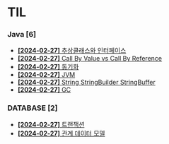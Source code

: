 # TIL
 
### Java [6]
- [**[2024-02-27]**  추상클래스와 인터페이스](https://github.com/A-lass/TIL/blob/main/Java/추상클래스와_인터페이스.md)
- [**[2024-02-27]**  Call By Value vs Call By Reference](https://github.com/A-lass/TIL/blob/main/Java/Call_By_Value_vs_Call_By_Reference.md)
- [**[2024-02-27]**  동기화](https://github.com/A-lass/TIL/blob/main/Java/동기화.md)
- [**[2024-02-27]**  JVM](https://github.com/A-lass/TIL/blob/main/Java/JVM.md)
- [**[2024-02-27]**  String StringBuilder StringBuffer](https://github.com/A-lass/TIL/blob/main/Java/String_StringBuilder_StringBuffer.md)
- [**[2024-02-27]**  GC](https://github.com/A-lass/TIL/blob/main/Java/GC.md)
### DATABASE [2]
- [**[2024-02-27]**  트랜잭션](https://github.com/A-lass/TIL/blob/main/DATABASE/트랜잭션.md)
- [**[2024-02-27]**  관계 데이터 모델](https://github.com/A-lass/TIL/blob/main/DATABASE/관계_데이터_모델.md)
